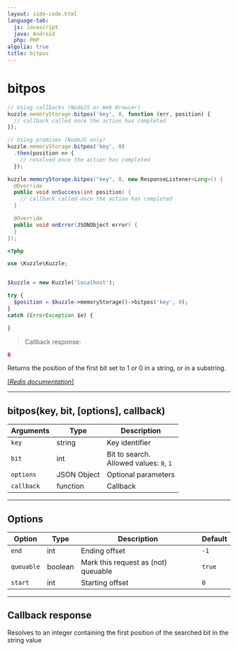 ```yaml
---
layout: side-code.html
language-tab:
  js: Javascript
  java: Android
  php: PHP
algolia: true
title: bitpos
---
```


# bitpos

```js
// Using callbacks (NodeJS or Web Browser)
kuzzle.memoryStorage.bitpos('key', 0, function (err, position) {
  // callback called once the action has completed
});

// Using promises (NodeJS only)
kuzzle.memoryStorage.bitpos('key', 0)
  .then(position => {
    // resolved once the action has completed
  });
```

```java
kuzzle.memoryStorage.bitpos("key", 0, new ResponseListener<Long>() {
  @Override
  public void onSuccess(int position) {
    // callback called once the action has completed
  }

  @Override
  public void onError(JSONObject error) {
  }
});
```

```php
<?php

use \Kuzzle\Kuzzle;


$kuzzle = new Kuzzle('localhost');

try {
  $position = $kuzzle->memoryStorage()->bitpos('key', 0);
}
catch (ErrorException $e) {

}
```

> Callback response:

```json
0
```


Returns the position of the first bit set to 1 or 0 in a string, or in a substring.

[[_Redis documentation_]](https://redis.io/commands/bitpos)

---

## bitpos(key, bit, [options], callback)

| Arguments | Type | Description |
|---------------|---------|----------------------------------------|
| `key` | string | Key identifier |
| `bit` | int | Bit to search.<br/>Allowed values: `0`, `1` |
| `options` | JSON Object | Optional parameters |
| `callback` | function | Callback |

---

## Options

| Option | Type | Description | Default |
|---------------|---------|----------------------------------------|---------|
| `end` | int | Ending offset | `-1` |
| `queuable` | boolean | Mark this request as (not) queuable | `true` |
| `start` | int | Starting offset | `0` |

---

## Callback response

Resolves to an integer containing the first position of the searched bit in the string value
